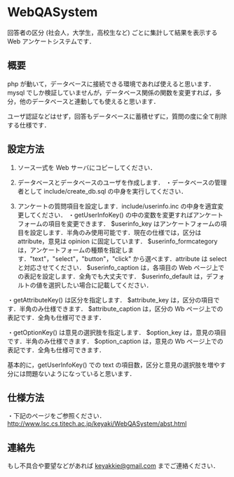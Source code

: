 # WebQASystem
回答者の区分 (社会人，大学生，高校生など) ごとに集計して結果を表示する Web アンケートシステムです．

## 概要
php が動いて，データベースに接続できる環境であれば使えると思います．
mysql でしか検証していませんが，データベース関係の関数を変更すれば，多分，他のデータベースと連動しても使えると思います．

ユーザ認証などはせず，回答もデータベースに蓄積せずに，質問の度に全て削除する仕様です．

## 設定方法
1. ソース一式を Web サーバにコピーしてください．

2. データベースとデータベースのユーザを作成します．
・データベースの管理者として include/create_db.sql の中身を実行してください．

3. アンケートの質問項目を設定します．include/userinfo.inc の中身を適宜変更してください．
・getUserInfoKey() の中の変数を変更すればアンケートフォームの項目を変更できます．
$userinfo_key はアンケートフォームの項目を設定します．半角のみ使用可能です．現在の仕様では，区分は attribute，意見は opinion に固定しています．
$userinfo_formcategory は，アンケートフォームの種類を指定します．"text"，"select"，"button"，"click" から選べます．attribute は select と対応させてください．
$userinfo_caption は，各項目の Web ページ上での表記を設定します．全角でも大丈夫です．
$userinfo_default は，デフォルトの値を選択したい場合に記載してください．

・getAttributeKey() は区分を指定します．
$attribute_key は，区分の項目です．半角のみ仕様できます．
$attribute_caption は，区分の Wb ページ上での表記です．全角も仕様可できます．

・getOptionKey() は意見の選択肢を指定します．
$option_key は，意見の項目です．半角のみ仕様できます．
$option_caption は，意見の Wb ページ上での表記です．全角も仕様可できます．

基本的に，getUserInfoKey() での text の項目数，区分と意見の選択肢を増やす分には問題ないようになっていると思います．

## 仕様方法
・下記のページをご参照ください．
http://www.lsc.cs.titech.ac.jp/keyaki/WebQASystem/abst.html

## 連絡先
もし不具合や要望などがあれば keyakkie@gmail.com までご連絡ください．
